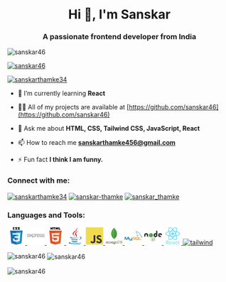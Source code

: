 <h1 align="center">Hi 👋, I'm Sanskar</h1>
<h3 align="center">A passionate frontend developer from India</h3>

<p align="left"> <img src="https://komarev.com/ghpvc/?username=sanskar46&label=Profile%20views&color=0e75b6&style=flat" alt="sanskar46" /> </p>

<p align="left"> <a href="https://github.com/ryo-ma/github-profile-trophy"><img src="https://github-profile-trophy.vercel.app/?username=sanskar46" alt="sanskar46" /></a> </p>

<p align="left"> <a href="https://twitter.com/sanskarthamke34" target="blank"><img src="https://img.shields.io/twitter/follow/sanskarthamke34?logo=twitter&style=for-the-badge" alt="sanskarthamke34" /></a> </p>

- 🌱 I’m currently learning **React**

- 👨‍💻 All of my projects are available at [https://github.com/sanskar46](https://github.com/sanskar46)

- 💬 Ask me about **HTML, CSS, Tailwind CSS, JavaScript, React**

- 📫 How to reach me **sanskarthamke456@gmail.com**

- ⚡ Fun fact **I think I am funny.**

<h3 align="left">Connect with me:</h3>
<p align="left">
<a href="https://twitter.com/sanskarthamke34" target="blank"><img align="center" src="https://raw.githubusercontent.com/rahuldkjain/github-profile-readme-generator/master/src/images/icons/Social/twitter.svg" alt="sanskarthamke34" height="30" width="40" /></a>
<a href="https://linkedin.com/in/sanskar-thamke" target="blank"><img align="center" src="https://raw.githubusercontent.com/rahuldkjain/github-profile-readme-generator/master/src/images/icons/Social/linked-in-alt.svg" alt="sanskar-thamke" height="30" width="40" /></a>
<a href="https://instagram.com/sanskar_thamke" target="blank"><img align="center" src="https://raw.githubusercontent.com/rahuldkjain/github-profile-readme-generator/master/src/images/icons/Social/instagram.svg" alt="sanskar_thamke" height="30" width="40" /></a>
</p>

<h3 align="left">Languages and Tools:</h3>
<p align="left"> <a href="https://www.w3schools.com/css/" target="_blank" rel="noreferrer"> <img src="https://raw.githubusercontent.com/devicons/devicon/master/icons/css3/css3-original-wordmark.svg" alt="css3" width="40" height="40"/> </a> <a href="https://expressjs.com" target="_blank" rel="noreferrer"> <img src="https://raw.githubusercontent.com/devicons/devicon/master/icons/express/express-original-wordmark.svg" alt="express" width="40" height="40"/> </a> <a href="https://www.w3.org/html/" target="_blank" rel="noreferrer"> <img src="https://raw.githubusercontent.com/devicons/devicon/master/icons/html5/html5-original-wordmark.svg" alt="html5" width="40" height="40"/> </a> <a href="https://www.java.com" target="_blank" rel="noreferrer"> <img src="https://raw.githubusercontent.com/devicons/devicon/master/icons/java/java-original.svg" alt="java" width="40" height="40"/> </a> <a href="https://developer.mozilla.org/en-US/docs/Web/JavaScript" target="_blank" rel="noreferrer"> <img src="https://raw.githubusercontent.com/devicons/devicon/master/icons/javascript/javascript-original.svg" alt="javascript" width="40" height="40"/> </a> <a href="https://www.mongodb.com/" target="_blank" rel="noreferrer"> <img src="https://raw.githubusercontent.com/devicons/devicon/master/icons/mongodb/mongodb-original-wordmark.svg" alt="mongodb" width="40" height="40"/> </a> <a href="https://www.mysql.com/" target="_blank" rel="noreferrer"> <img src="https://raw.githubusercontent.com/devicons/devicon/master/icons/mysql/mysql-original-wordmark.svg" alt="mysql" width="40" height="40"/> </a> <a href="https://nodejs.org" target="_blank" rel="noreferrer"> <img src="https://raw.githubusercontent.com/devicons/devicon/master/icons/nodejs/nodejs-original-wordmark.svg" alt="nodejs" width="40" height="40"/> </a> <a href="https://reactjs.org/" target="_blank" rel="noreferrer"> <img src="https://raw.githubusercontent.com/devicons/devicon/master/icons/react/react-original-wordmark.svg" alt="react" width="40" height="40"/> </a> <a href="https://tailwindcss.com/" target="_blank" rel="noreferrer"> <img src="https://www.vectorlogo.zone/logos/tailwindcss/tailwindcss-icon.svg" alt="tailwind" width="40" height="40"/> </a> </p>

<p><img align="left" src="https://github-readme-stats.vercel.app/api/top-langs?username=sanskar46&show_icons=true&locale=en&layout=compact" alt="sanskar46" /></p>

<p>&nbsp;<img align="center" src="https://github-readme-stats.vercel.app/api?username=sanskar46&show_icons=true&locale=en" alt="sanskar46" /></p>

<p><img align="center" src="https://github-readme-streak-stats.herokuapp.com/?user=sanskar46&" alt="sanskar46" /></p>

